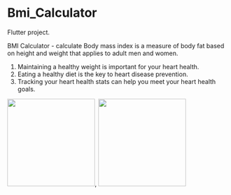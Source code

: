 # Bmi_Calculator

Flutter project.

BMI Calculator - calculate Body mass index is a measure of body fat based on height and weight that applies to adult men and women.

1. Maintaining a healthy weight is important for your heart health.
2. Eating a healthy diet is the key to heart disease prevention.
3. Tracking your heart health stats can help you meet your heart health goals.

<img src="https://user-images.githubusercontent.com/100187758/157475487-df8ed6cb-2a7e-4901-9742-6a5fbb69bcee.jpg" width="200">, <img src="https://user-images.githubusercontent.com/100187758/157475627-bfa82b25-5dbc-440a-896f-f40e426fe4ed.jpg" width="200">


